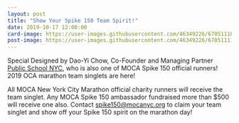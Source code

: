 ```yaml
---
layout: post
title: "Show Your Spike 150 Team Spirit!"
date: 2019-10-17 12:00:00
card-image: https://user-images.githubusercontent.com/46349226/67051118-3e5faa00-f108-11e9-81c0-73dd8060a766.jpg
post-image: https://user-images.githubusercontent.com/46349226/67051111-39025f80-f108-11e9-8687-d87a030b2811.JPG
---
```

Special Designed by Dao-Yi Chow, Co-Founder and Managing Partner <a href="https://www.publicschoolnyc.com/">Public School NYC</a>, who is also one of MOCA Spike 150 official runners! 2019 OCA marathon team singlets are here!

All MOCA New York City Marathon official charity runners will receive the team singlet. Any MOCA Spike 150 ambassador fundraised more than $500 will receive one also. Contact <a href="mailto:spike150@mocanyc.org">spike150@mocanyc.org</a> to claim your team singlet and show off your Spike 150 spirit on the marathon day! 
